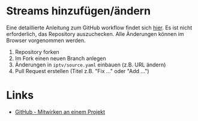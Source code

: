 # Streams hinzufügen/ändern
Eine detaillierte Anleitung zum GitHub workflow findet sich [hier](https://git-scm.com/book/de/v2/GitHub-Mitwirken-an-einem-Projekt).
Es ist nicht erforderlich, das Repository auszuchecken. Alle Änderungen können im Browser vorgenommen werden.

1. Repository forken
2. Im Fork einen neuen Branch anlegen
3. Änderungen in `iptv/source.yaml` einbauen (z.B. URL ändern)
4. Pull Request erstellen (Titel z.B. "Fix ..." oder "Add ...")

# Links
- [GitHub - Mitwirken an einem Projekt](https://git-scm.com/book/de/v2/GitHub-Mitwirken-an-einem-Projekt)
